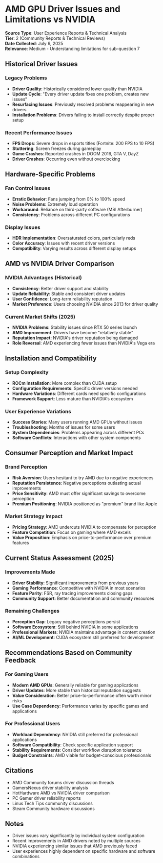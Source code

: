 # AMD GPU Driver Issues and Limitations vs NVIDIA

**Source Type**: User Experience Reports & Technical Analysis  
**Tier**: 2 (Community Reports & Technical Reviews)  
**Date Collected**: July 6, 2025  
**Relevance**: Medium - Understanding limitations for sub-question 7  

## Historical Driver Issues

### Legacy Problems
- **Driver Quality**: Historically considered lower quality than NVIDIA
- **Update Cycle**: "Every driver update fixes one problem, creates new issues"
- **Resurfacing Issues**: Previously resolved problems reappearing in new drivers
- **Installation Problems**: Drivers failing to install correctly despite proper setup

### Recent Performance Issues
- **FPS Drops**: Severe drops in esports titles (Fortnite: 200 FPS to 10 FPS)
- **Stuttering**: Screen freezes during gameplay
- **Game Crashes**: Reported crashes in DOOM 2016, GTA V, DayZ
- **Driver Crashes**: Occurring even without overclocking

## Hardware-Specific Problems

### Fan Control Issues
- **Erratic Behavior**: Fans jumping from 0% to 100% speed
- **Noise Problems**: Extremely loud operation
- **Workaround**: Reliance on third-party software (MSI Afterburner)
- **Consistency**: Problems across different PC configurations

### Display Issues
- **HDR Implementation**: Oversaturated colors, particularly reds
- **Color Accuracy**: Issues with recent driver versions
- **Compatibility**: Varying results across different display setups

## AMD vs NVIDIA Driver Comparison

### NVIDIA Advantages (Historical)
- **Consistency**: Better driver support and stability
- **Update Reliability**: Stable and consistent driver updates
- **User Confidence**: Long-term reliability reputation
- **Market Preference**: Users choosing NVIDIA since 2013 for driver quality

### Current Market Shifts (2025)
- **NVIDIA Problems**: Stability issues since RTX 50 series launch
- **AMD Improvement**: Drivers have become "relatively stable"
- **Reputation Impact**: NVIDIA's driver reputation being damaged
- **Role Reversal**: AMD experiencing fewer issues than NVIDIA's Vega era

## Installation and Compatibility

### Setup Complexity
- **ROCm Installation**: More complex than CUDA setup
- **Configuration Requirements**: Specific driver versions needed
- **Hardware Variations**: Different cards need specific configurations
- **Framework Support**: Less mature than NVIDIA's ecosystem

### User Experience Variations
- **Success Stories**: Many users running AMD GPUs without issues
- **Troubleshooting**: Months of issues for some users
- **System Dependencies**: Problems appearing across different PCs
- **Software Conflicts**: Interactions with other system components

## Consumer Perception and Market Impact

### Brand Perception
- **Risk Aversion**: Users hesitant to try AMD due to negative experiences
- **Reputation Persistence**: Negative perceptions outlasting actual improvements
- **Price Sensitivity**: AMD must offer significant savings to overcome perception
- **Premium Positioning**: NVIDIA positioned as "premium" brand like Apple

### Market Strategy Impact
- **Pricing Strategy**: AMD undercuts NVIDIA to compensate for perception
- **Feature Competition**: Focus on gaming where AMD excels
- **Value Proposition**: Emphasis on price-to-performance over premium features

## Current Status Assessment (2025)

### Improvements Made
- **Driver Stability**: Significant improvements from previous years
- **Gaming Performance**: Competitive with NVIDIA in most scenarios
- **Feature Parity**: FSR, ray tracing improvements closing gaps
- **Community Support**: Better documentation and community resources

### Remaining Challenges
- **Perception Gap**: Legacy negative perceptions persist
- **Software Ecosystem**: Still behind NVIDIA in some applications
- **Professional Markets**: NVIDIA maintains advantage in content creation
- **AI/ML Development**: CUDA ecosystem still preferred for development

## Recommendations Based on Community Feedback

### For Gaming Users
- **Modern AMD GPUs**: Generally reliable for gaming applications
- **Driver Updates**: More stable than historical reputation suggests
- **Value Consideration**: Better price-to-performance often worth minor risks
- **Use Case Dependency**: Performance varies by specific games and applications

### For Professional Users
- **Workload Dependency**: NVIDIA still preferred for professional applications
- **Software Compatibility**: Check specific application support
- **Stability Requirements**: Consider workflow disruption tolerance
- **Budget Constraints**: AMD viable for budget-conscious professionals

## Citations
- AMD Community forums driver discussion threads
- GamersNexus driver stability analysis
- HotHardware AMD vs NVIDIA driver comparison
- PC Gamer driver reliability reports
- Linus Tech Tips community discussions
- Steam Community hardware discussions

## Notes
- Driver issues vary significantly by individual system configuration
- Recent improvements in AMD drivers noted by multiple sources
- NVIDIA experiencing similar issues that AMD previously faced
- User experiences highly dependent on specific hardware and software combinations